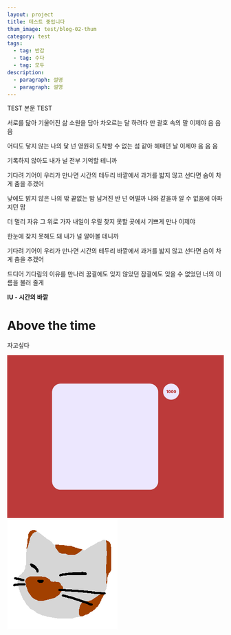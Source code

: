 ```yaml
---
layout: project
title: 테스트 중입니다
thum_image: test/blog-02-thum
category: test
tags:
  - tag: 반갑
  - tag: 수다
  - tag: 모두
description:
  - paragraph: 설명
  - paragraph: 설명
---
```


TEST 본문 TEST

서로를 닮아 기울어진 삶
소원을 담아 차오르는 달
하려다 만 괄호 속의 말
이제야 음 음 음

어디도 닿지 않는 나의 닻
넌 영원히 도착할 수 없는 섬 같아
헤매던 날
이제야 음 음 음

기록하지 않아도
내가 널 전부 기억할 테니까

기다려
기어이 우리가 만나면
시간의 테두리 바깥에서
과거를 밟지 않고 선다면
숨이 차게 춤을 추겠어

낮에도 밝지 않은 나의 밖
끝없는 밤 남겨진 반
넌 어떨까 나와 같을까
알 수 없음에 아파지던 맘

더 멀리 자유 그 위로 가자
내일이 우릴 찾지 못할
곳에서 기쁘게 만나
이제야

한눈에 찾지 못해도 돼
내가 널 알아볼 테니까

기다려
기어이 우리가 만나면
시간의 테두리 바깥에서
과거를 밟지 않고 선다면
숨이 차게 춤을 추겠어

드디어
기다림의 이유를 만나러
꿈결에도 잊지 않았던
잠결에도 잊을 수 없었던
너의 이름을 불러 줄게

**IU - 시간의 바깥**

# Above the time

자고싶다

![힘들어](/assets/img/projects/minhee-test-1000px.jpg)
![Image Alt 텍스트](/assets/img/testimage.png)

